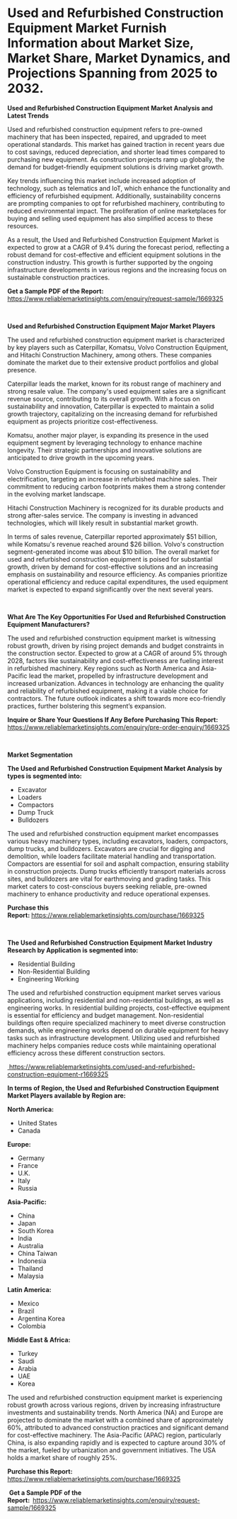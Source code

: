 <p><h1>Used and Refurbished Construction Equipment Market Furnish Information about Market Size, Market Share, Market Dynamics, and Projections Spanning from 2025 to 2032.</h1></p><p><strong>Used and Refurbished Construction Equipment Market Analysis and Latest Trends</strong></p>
<p><p>Used and refurbished construction equipment refers to pre-owned machinery that has been inspected, repaired, and upgraded to meet operational standards. This market has gained traction in recent years due to cost savings, reduced depreciation, and shorter lead times compared to purchasing new equipment. As construction projects ramp up globally, the demand for budget-friendly equipment solutions is driving market growth.</p><p>Key trends influencing this market include increased adoption of technology, such as telematics and IoT, which enhance the functionality and efficiency of refurbished equipment. Additionally, sustainability concerns are prompting companies to opt for refurbished machinery, contributing to reduced environmental impact. The proliferation of online marketplaces for buying and selling used equipment has also simplified access to these resources.</p><p>As a result, the Used and Refurbished Construction Equipment Market is expected to grow at a CAGR of 9.4% during the forecast period, reflecting a robust demand for cost-effective and efficient equipment solutions in the construction industry. This growth is further supported by the ongoing infrastructure developments in various regions and the increasing focus on sustainable construction practices.</p></p>
<p><strong>Get a Sample PDF of the Report:&nbsp;</strong> <a href="https://www.reliablemarketinsights.com/enquiry/request-sample/1669325?utm_campaign=3033&utm_medium=2&utm_source=Github&utm_content=ia&utm_term=12042025&utm_id=used-and-refurbished-construction-equipment">https://www.reliablemarketinsights.com/enquiry/request-sample/1669325</a></p>
<p>&nbsp;</p>
<p><strong>Used and Refurbished Construction Equipment Major Market Players</strong></p>
<p><p>The used and refurbished construction equipment market is characterized by key players such as Caterpillar, Komatsu, Volvo Construction Equipment, and Hitachi Construction Machinery, among others. These companies dominate the market due to their extensive product portfolios and global presence.</p><p>Caterpillar leads the market, known for its robust range of machinery and strong resale value. The company's used equipment sales are a significant revenue source, contributing to its overall growth. With a focus on sustainability and innovation, Caterpillar is expected to maintain a solid growth trajectory, capitalizing on the increasing demand for refurbished equipment as projects prioritize cost-effectiveness.</p><p>Komatsu, another major player, is expanding its presence in the used equipment segment by leveraging technology to enhance machine longevity. Their strategic partnerships and innovative solutions are anticipated to drive growth in the upcoming years.</p><p>Volvo Construction Equipment is focusing on sustainability and electrification, targeting an increase in refurbished machine sales. Their commitment to reducing carbon footprints makes them a strong contender in the evolving market landscape.</p><p>Hitachi Construction Machinery is recognized for its durable products and strong after-sales service. The company is investing in advanced technologies, which will likely result in substantial market growth.</p><p>In terms of sales revenue, Caterpillar reported approximately $51 billion, while Komatsu's revenue reached around $26 billion. Volvo's construction segment-generated income was about $10 billion. The overall market for used and refurbished construction equipment is poised for substantial growth, driven by demand for cost-effective solutions and an increasing emphasis on sustainability and resource efficiency. As companies prioritize operational efficiency and reduce capital expenditures, the used equipment market is expected to expand significantly over the next several years.</p></p>
<p>&nbsp;</p>
<p><strong>What Are The Key Opportunities For Used and Refurbished Construction Equipment Manufacturers?</strong></p>
<p><p>The used and refurbished construction equipment market is witnessing robust growth, driven by rising project demands and budget constraints in the construction sector. Expected to grow at a CAGR of around 5% through 2028, factors like sustainability and cost-effectiveness are fueling interest in refurbished machinery. Key regions such as North America and Asia-Pacific lead the market, propelled by infrastructure development and increased urbanization. Advances in technology are enhancing the quality and reliability of refurbished equipment, making it a viable choice for contractors. The future outlook indicates a shift towards more eco-friendly practices, further bolstering this segment’s expansion.</p></p>
<p><strong>Inquire or Share Your Questions If Any Before Purchasing This Report:</strong> <a href="https://www.reliablemarketinsights.com/enquiry/pre-order-enquiry/1669325?utm_campaign=3033&utm_medium=2&utm_source=Github&utm_content=ia&utm_term=12042025&utm_id=used-and-refurbished-construction-equipment">https://www.reliablemarketinsights.com/enquiry/pre-order-enquiry/1669325</a></p>
<p>&nbsp;</p>
<p><strong>Market Segmentation</strong></p>
<p><strong>The Used and Refurbished Construction Equipment Market Analysis by types is segmented into:</strong></p>
<p><ul><li>Excavator</li><li>Loaders</li><li>Compactors</li><li>Dump Truck</li><li>Bulldozers</li></ul></p>
<p><p>The used and refurbished construction equipment market encompasses various heavy machinery types, including excavators, loaders, compactors, dump trucks, and bulldozers. Excavators are crucial for digging and demolition, while loaders facilitate material handling and transportation. Compactors are essential for soil and asphalt compaction, ensuring stability in construction projects. Dump trucks efficiently transport materials across sites, and bulldozers are vital for earthmoving and grading tasks. This market caters to cost-conscious buyers seeking reliable, pre-owned machinery to enhance productivity and reduce operational expenses.</p></p>
<p><strong>Purchase this Report:&nbsp;</strong><a href="https://www.reliablemarketinsights.com/purchase/1669325?utm_campaign=3033&utm_medium=2&utm_source=Github&utm_content=ia&utm_term=12042025&utm_id=used-and-refurbished-construction-equipment">https://www.reliablemarketinsights.com/purchase/1669325</a></p>
<p>&nbsp;</p>
<p><strong>The Used and Refurbished Construction Equipment Market Industry Research by Application is segmented into:</strong></p>
<p><ul><li>Residential Building</li><li>Non-Residential Building</li><li>Engineering Working</li></ul></p>
<p><p>The used and refurbished construction equipment market serves various applications, including residential and non-residential buildings, as well as engineering works. In residential building projects, cost-effective equipment is essential for efficiency and budget management. Non-residential buildings often require specialized machinery to meet diverse construction demands, while engineering works depend on durable equipment for heavy tasks such as infrastructure development. Utilizing used and refurbished machinery helps companies reduce costs while maintaining operational efficiency across these different construction sectors.</p></p>
<p><a href="https://www.reliablemarketinsights.com/used-and-refurbished-construction-equipment-r1669325?utm_campaign=3033&utm_medium=2&utm_source=Github&utm_content=ia&utm_term=12042025&utm_id=used-and-refurbished-construction-equipment">&nbsp;https://www.reliablemarketinsights.com/used-and-refurbished-construction-equipment-r1669325</a></p>
<p><strong>In terms of Region, the Used and Refurbished Construction Equipment Market Players available by Region are:</strong></p>
<p>
    <p> <strong> North America: </strong>
        <ul>
            <li>United States</li>
            <li>Canada</li>
        </ul>
        </p> 
    <p> <strong> Europe: </strong>
        <ul>
            <li>Germany</li>
            <li>France</li>
            <li>U.K.</li>
            <li>Italy</li>
            <li>Russia</li>
        </ul>
        </p> 
    <p> <strong> Asia-Pacific: </strong>
        <ul>
            <li>China</li>
            <li>Japan</li>
            <li>South Korea</li>
            <li>India</li>
            <li>Australia</li>
            <li>China Taiwan</li>
            <li>Indonesia</li>
            <li>Thailand</li>
            <li>Malaysia</li>
        </ul>
        </p> 
    <p> <strong> Latin America: </strong>
        <ul>
            <li>Mexico</li>
            <li>Brazil</li>
            <li>Argentina Korea</li>
            <li>Colombia</li>
        </ul>
        </p> 
    <p> <strong> Middle East & Africa: </strong>
        <ul>
            <li>Turkey</li>
            <li>Saudi</li>
            <li>Arabia</li>
            <li>UAE</li>
            <li>Korea</li>
        </ul>
    </p>
    </p>
<p><p>The used and refurbished construction equipment market is experiencing robust growth across various regions, driven by increasing infrastructure investments and sustainability trends. North America (NA) and Europe are projected to dominate the market with a combined share of approximately 60%, attributed to advanced construction practices and significant demand for cost-effective machinery. The Asia-Pacific (APAC) region, particularly China, is also expanding rapidly and is expected to capture around 30% of the market, fueled by urbanization and government initiatives. The USA holds a market share of roughly 25%.</p></p>
<p><strong>Purchase this Report: </strong><a href="https://www.reliablemarketinsights.com/purchase/1669325?utm_campaign=3033&utm_medium=2&utm_source=Github&utm_content=ia&utm_term=12042025&utm_id=used-and-refurbished-construction-equipment">https://www.reliablemarketinsights.com/purchase/1669325</a></p>
<p>&nbsp;<strong>Get a Sample PDF of the Report:&nbsp;&nbsp;</strong><a href="https://www.reliablemarketinsights.com/enquiry/request-sample/1669325?utm_campaign=3033&utm_medium=2&utm_source=Github&utm_content=ia&utm_term=12042025&utm_id=used-and-refurbished-construction-equipment">https://www.reliablemarketinsights.com/enquiry/request-sample/1669325</a></p>
<p><strong></strong></p>
<p><p></p><p></p><p></p></p>